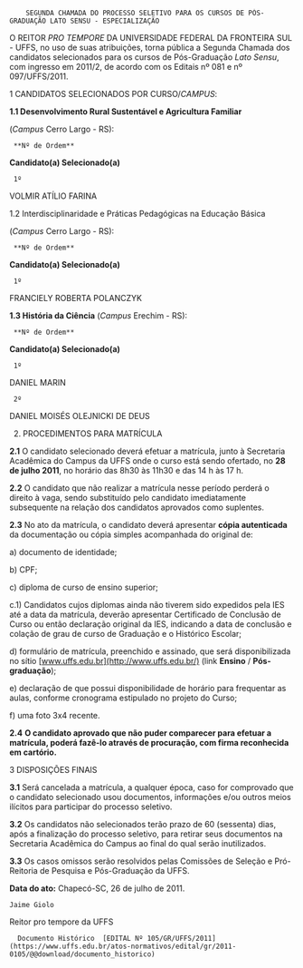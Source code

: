        SEGUNDA CHAMADA DO PROCESSO SELETIVO PARA OS CURSOS DE PÓS-GRADUAÇÃO LATO SENSU - ESPECIALIZAÇÃO  

O REITOR *PRO TEMPORE* DA UNIVERSIDADE FEDERAL DA FRONTEIRA SUL - UFFS, no uso de suas atribuições, torna pública a Segunda Chamada dos candidatos selecionados para os cursos de Pós-Graduação *Lato Sensu*, com ingresso em 2011/2, de acordo com os Editais nº 081 e nº 097/UFFS/2011.

 1 CANDIDATOS SELECIONADOS POR CURSO/*CAMPUS*:

 **1.1 Desenvolvimento Rural Sustentável e Agricultura Familiar**

 (*Campus* Cerro Largo - RS):

     **Nº de Ordem**

   **Candidato(a) Selecionado(a)**

     1º

   VOLMIR ATÍLIO FARINA

      

 1.2 Interdisciplinaridade e Práticas Pedagógicas na Educação Básica

 (*Campus* Cerro Largo - RS):

     **Nº de Ordem**

   **Candidato(a) Selecionado(a)**

     1º

   FRANCIELY ROBERTA POLANCZYK

      

 **1.3 História da Ciência** (*Campus* Erechim - RS):

     **Nº de Ordem**

   **Candidato(a) Selecionado(a)**

     1º

   DANIEL MARIN

     2º

   DANIEL MOISÉS OLEJNICKI DE DEUS

      

 2. PROCEDIMENTOS PARA MATRÍCULA

 **2.1** O candidato selecionado deverá efetuar a matrícula, junto à Secretaria Acadêmica do Campus da UFFS onde o curso está sendo ofertado, no **28 de julho 2011**, no horário das 8h30 às 11h30 e das 14 h às 17 h.

 **2.2** O candidato que não realizar a matrícula nesse período perderá o direito à vaga, sendo substituído pelo candidato imediatamente subsequente na relação dos candidatos aprovados como suplentes.

 **2.3** No ato da matrícula, o candidato deverá apresentar **cópia autenticada** da documentação ou cópia simples acompanhada do original de:

 a) documento de identidade;

 b) CPF;

 c) diploma de curso de ensino superior;

 c.1) Candidatos cujos diplomas ainda não tiverem sido expedidos pela IES até a data da matrícula, deverão apresentar Certificado de Conclusão de Curso ou então declaração original da IES, indicando a data de conclusão e colação de grau de curso de Graduação e o Histórico Escolar;

 d) formulário de matrícula, preenchido e assinado, que será disponibilizada no sítio [www.uffs.edu.br](http://www.uffs.edu.br/) (link **Ensino** / **Pós-graduação**);

 e) declaração de que possui disponibilidade de horário para frequentar as aulas, conforme cronograma estipulado no projeto do Curso;

 f) uma foto 3x4 recente.

 **2.4** **O candidato aprovado que não puder comparecer para efetuar a matrícula, poderá fazê-lo através de procuração, com firma reconhecida em cartório.**

 3 DISPOSIÇÕES FINAIS

 **3.1** Será cancelada a matrícula, a qualquer época, caso for comprovado que o candidato selecionado usou documentos, informações e/ou outros meios ilícitos para participar do processo seletivo.

 **3.2** Os candidatos não selecionados terão prazo de 60 (sessenta) dias, após a finalização do processo seletivo, para retirar seus documentos na Secretaria Acadêmica do Campus ao final do qual serão inutilizados.

 **3.3** Os casos omissos serão resolvidos pelas Comissões de Seleção e Pró-Reitoria de Pesquisa e Pós-Graduação da UFFS.

  

   **Data do ato:** Chapecó-SC, 26 de julho de 2011.   
 

    Jaime Giolo   
 Reitor pro tempore da UFFS 

      Documento Histórico  [EDITAL Nº 105/GR/UFFS/2011](https://www.uffs.edu.br/atos-normativos/edital/gr/2011-0105/@@download/documento_historico)     
      